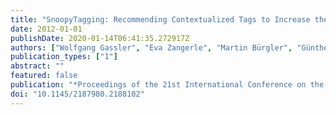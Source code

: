 ```yaml
---
title: "SnoopyTagging: Recommending Contextualized Tags to Increase the Quality and Quantity of Meta-Information"
date: 2012-01-01
publishDate: 2020-01-14T06:41:35.272917Z
authors: ["Wolfgang Gassler", "Eva Zangerle", "Martin Bürgler", "Günther Specht"]
publication_types: ["1"]
abstract: ""
featured: false
publication: "*Proceedings of the 21st International Conference on the World Wide Web 2012, Lyon, France (Poster)*"
doi: "10.1145/2187980.2188102"
---
```


